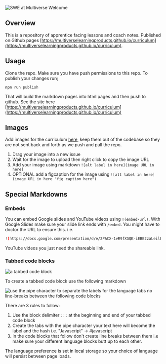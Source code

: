 
![SWE at Multiverse Welcome](https://user-images.githubusercontent.com/4499581/111465340-e3295100-8719-11eb-8c34-40c60ced07e7.png)

## Overview

This is a repository of apprentice facing lessons and coach notes. Published on Github pages [https://multiverselearningproducts.github.io/curriculum](https://multiverselearningproducts.github.io/curriculum).

## Usage

Clone the repo. Make sure you have push permissions to this repo. To publish your changes run;

```
npm run publish
```

That will build the markdown pages into html pages and then push to github. See the site here [https://multiverselearningproducts.github.io/curriculum](https://multiverselearningproducts.github.io/curriculum)

## Images

Add images for the curriculum [here](https://github.com/MultiverseLearningProducts/curriculum/issues/1), keep them out of the codebase so they are not sent back and forth as we push and pull the repo.

1. Drag your image into a new issue
2. Wait for the image to upload then right click to copy the image URL
3. Add your image using markdown `![alt label in here](image URL in here)`
4. OPTIONAL add a figcaption for the image using `![alt label in here](image URL in here "fig caption here")`

## Special Markdowns

### Embeds

You can embed Google slides and YouTube videos using `!(embed-url)`. With Google Slides make sure your slide link ends with `/embed`. You might have to doctor the URL to ensure this. i.e.

```sh
!(https://docs.google.com/presentation/d/e/2PACX-1vR9fXGQK-iEBE2zaLeilLJlAM0_90xheU8S1VTGyvT08hmVuKDK-sPlL34MeXf3bv-Pl8zBw9caaHti/embed)
```

YouTube videos you just need the shareable link.

### Tabbed code blocks

![a tabbed code block](https://user-images.githubusercontent.com/4499581/100463012-17bdc200-30c3-11eb-8cff-d6083f9b8b7b.gif)

To create a tabbed code block use the following markdown

![use the pipe character to separate the labels for the language tabs no line-breaks between the following code blocks](https://user-images.githubusercontent.com/4499581/100463155-4dfb4180-30c3-11eb-963c-9c168cd4f16e.png)

There are 3 rules to follow:

1. Use the block delimiter `:::` at the beginning and end of your tabbed code block
1. Create the tabs with the pipe character your text here will become the label and the hash i.e. "Javascript" -> #javascript
1. In the code blocks that follow don't create line breaks between them i.e make sure your different language blocks butt up to each other.

The language preference is set in local storage so your choice of language will persist between page loads.
